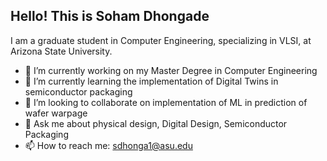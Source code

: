 ## Hello! This is Soham Dhongade

I am a graduate student in Computer Engineering, specializing in VLSI, at Arizona State University.

- 🔭 I’m currently working on my Master Degree in Computer Engineering
- 🌱 I’m currently learning the implementation of Digital Twins in semiconductor packaging
- 👯 I’m looking to collaborate on implementation of ML in prediction of wafer warpage
- 💬 Ask me about physical design, Digital Design, Semiconductor Packaging
- 📫 How to reach me: sdhonga1@asu.edu
